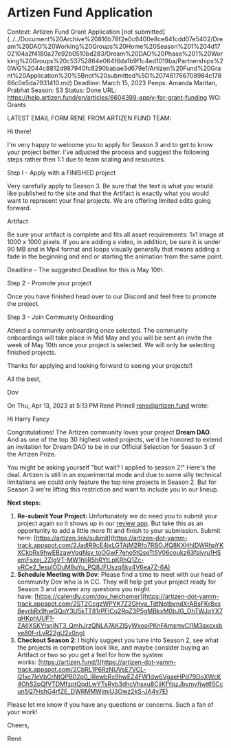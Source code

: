 # Artizen Fund Application

Context: Artizen Fund Grant Application [not submitted] (../../Document%20Archive%20816b78f2e0c6400e8ce641cdd07e5402/Dream%20DAO%20Working%20Groups%20Home%20Season%201%204d1702104a2f4180a27e92b0510bd283/Dream%20DAO%20Phase%201%20Working%20Groups%20c53752864e064f6da1b9f1c4ed1019ba/Partnerships%20WG%2044c8812d987940fc8290babae3d679e1/Artizen%20Fund%20Grant%20Application%20%5Bnot%20submitted%5D%207461766708984c17886c0e5da7931410.md) 
Deadline: March 15, 2023
Peeps: Amanda Maritan, Prabhat
Season: S3
Status: Done
URL: https://help.artizen.fund/en/articles/6604399-apply-for-grant-funding 
WG: Grants

LATEST EMAIL FORM RENE FROM ARTIZEN FUND TEAM:

Hi there!

I'm very happy to welcome you to apply for Season 3 and to get to know your project better. I've adjusted the process and suggest the following steps rather then 1:1 due to team scaling and resources.

Step I - Apply with a FINISHED project

Very carefully apply to Season 3. Be sure that the text is what you would like published to the site and that the Artifact is exactly what you would want to represent your final projects. We are offering limited edits going forward.

Artifact

Be sure your artifact is complete and fits all asset requirements: 1x1 image at 1000 x 1000 pixels. If you are adding a video, in addition, be sure it is under 90 MB and in Mp4 format and loops visually generally that means adding a fade in the beginning and end or starting the animation from the same point.

Deadline - The suggested Deadline for this is May 10th.

Step 2 - Promote your project

Once you have finished head over to our Discord and feel free to promote the project.

Step 3 - Join Community Onboarding

Attend a community onboarding once selected. The community onboardings will take place in Mid May and you will be sent an invite the week of May 10th once your project is selected. We will only be selecting finished projects.

Thanks for applying and looking forward to seeing your projects!!

All the best,

Dov

On Thu, Apr 13, 2023 at 5:13 PM René Pinnell <rene@artizen.fund> wrote:

Hi Harry Fancy

Congratulations! The Artizen community loves your project **Dream DAO**. And as one of the top 30 highest voted projects, we'd be honored to extend an invitation for Dream DAO to be in our Official Selection for Season 3 of the Artizen Prize.

You might be asking yourself "but wait? I applied to season 2!" Here's the deal. Artizen is still in an experimental mode and due to some silly technical limitations we could only feature the top nine projects in Season 2. But for Season 3 we're lifting this restriction and want to include you in our lineup.

**Next steps:**

1. **Re-submit Your Project:** Unfortunately we do need you to submit your project again so it shows up in our [review app](https://artizen-dot-yamm-track.appspot.com/22unnceHDtW5zqK1v0GZD8mo_GhfMFXhXc9avEIYJeRWebRx9hwGqsziOjrjhdPzQWBiIqwIjXcwjPllNcG1h86j0LQiaYmhYRpOSckr3_ZOyn2d8ZTJuqgGfVU-E9brAkFXPoWBgVCNYzmSOd_jWTadAonN8PzTLWuTxZEy3zcWl3XRp). But take this as an opportunity to add a little more fit and finish to your submission. Submit here: [https://artizen.link/submit](https://artizen-dot-yamm-track.appspot.com/2JadlR9cE4jxLGTAjM2Rfo7RBOJfQ8KXHhIDWRhpYKXCkbRx9hwEBzawVqqNsv_toOGwF7eho5tQseTt5V06coukz63fsivru1HSemFszej_2ZIgVT-MW1hIjR5hRYtLpKRhQ1Zc-vRCe2_1esulODuM8uYo_PQ8JFUszq8ky4V6ea7Z-6A)
2. **Schedule Meeting with Dov**: Please find a time to meet with our head of community Dov who is in CC. They will help get your project ready for Season 3 and answer any questions you might have: [https://calendly.com/dov_heichemer](https://artizen-dot-yamm-track.appspot.com/2ST2CcgzWPYK7Z2GHva_TdtNptbvndXrABsFKr8xx8eyrbRx9hwGQoY3U5kTT81rPFICu2RqZ3P5gMBkxM0bJG_DhTWJqYX7qHKphUUF1-ZAIIXSKYlsnlNT3_QmhJrzQNLA7AKZlSyWxooiPKnFAmsmvCI1M3axcxsbye80f-rLyR22gU2v0ng)
3. **Checkout Season 2**: I highly suggest you tune into Season 2, see what the projects in competition look like, and maybe consider buying an Artifact or two so you get a feel for how the system works: [https://artizen.fund/](https://artizen-dot-yamm-track.appspot.com/2CbRL1P6RzNUVsE7VCL-Q1xc7leVbCrNtQPB02p0_IRewbRx9hwEZ4FW1dw6VgaeHPd79DoXWcK4OhS2pQfVTDMfzptQqdLwYTsRyb3dhcVhsxu8CjiKfYqzJbymyfjwt65Ccun5Q7HshG4rfZE_DWRMMWjmjU3Owz2kS-JA4y7E)

Please let me know if you have any questions or concerns. Such a fan of your work!

Cheers,

René
